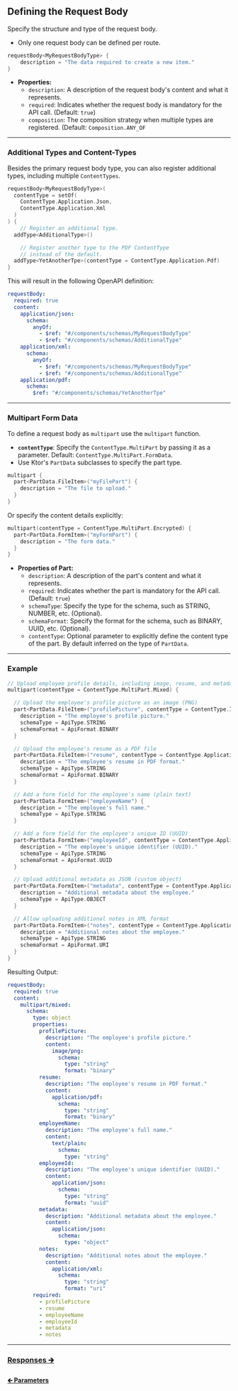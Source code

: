 ## Defining the Request Body

Specify the structure and type of the request body.

- Only one request body can be defined per route.

```kotlin
requestBody<MyRequestBodyType> {
    description = "The data required to create a new item."
}
```

- **Properties:**
    - `description`: A description of the request body's content and what it represents.
  - `required`: Indicates whether the request body is mandatory for the API call. (Default: `true`)
  - `composition`: The composition strategy when multiple types are registered. (Default: `Composition.ANY_OF`

---

### Additional Types and Content-Types

Besides the primary request body type, you can also register additional types, including multiple `ContentTypes`.

```kotlin
requestBody<MyRequestBodyType>(
  contentType = setOf(
    ContentType.Application.Json,
    ContentType.Application.Xml
  )
) {
    // Register an additional type.
  addType<AdditionalType>()

    // Register another type to the PDF ContentType
    // instead of the default.
  addType<YetAnotherTpe>(contentType = ContentType.Application.Pdf)
}
```

This will result in the following OpenAPI definition:

```yaml
requestBody:
  required: true
  content:
    application/json:
      schema:
        anyOf:
          - $ref: "#/components/schemas/MyRequestBodyType"
          - $ref: "#/components/schemas/AdditionalType"
    application/xml:
      schema:
        anyOf:
          - $ref: "#/components/schemas/MyRequestBodyType"
          - $ref: "#/components/schemas/AdditionalType"
    application/pdf:
      schema:
        $ref: "#/components/schemas/YetAnotherTpe"
```

---

### Multipart Form Data

To define a request body as `multipart` use the `multipart` function.

- **`contentType`**: Specify the `ContentType.MultiPart` by passing it as a parameter. Default: `ContentType.MultiPart.FormData`.
- Use Ktor's `PartData` subclasses to specify the part type.

```kotlin
multipart {
  part<PartData.FileItem>("myFilePart") {
    description = "The file to upload."
  }
}
```

Or specify the content details explicitly:

```kotlin
multipart(contentType = ContentType.MultiPart.Encrypted) {
  part<PartData.FormItem>("myFormPart") {
    description = "The form data."
  }
}
```

- **Properties of Part:**
  - `description`: A description of the part's content and what it represents.
  - `required`: Indicates whether the part is mandatory for the API call. (Default: `true`)
  - `schemaType`: Specify the type for the schema, such as STRING, NUMBER, etc. (Optional).
  - `schemaFormat`: Specify the format for the schema, such as BINARY, UUID, etc. (Optional).
  - `contentType`: Optional parameter to explicitly define the content type of the part. By default inferred on the type of `PartData`.

---

### Example

```kotlin
// Upload employee profile details, including image, resume, and metadata.
multipart(contentType = ContentType.MultiPart.Mixed) {

  // Upload the employee's profile picture as an image (PNG)
  part<PartData.FileItem>("profilePicture", contentType = ContentType.Image.PNG) {
    description = "The employee's profile picture."
    schemaType = ApiType.STRING
    schemaFormat = ApiFormat.BINARY
  }

  // Upload the employee's resume as a PDF file
  part<PartData.FileItem>("resume", contentType = ContentType.Application.Pdf) {
    description = "The employee's resume in PDF format."
    schemaType = ApiType.STRING
    schemaFormat = ApiFormat.BINARY
  }

  // Add a form field for the employee's name (plain text)
  part<PartData.FormItem>("employeeName") {
    description = "The employee's full name."
    schemaType = ApiType.STRING
  }

  // Add a form field for the employee's unique ID (UUID)
  part<PartData.FormItem>("employeeId", contentType = ContentType.Application.Json) {
    description = "The employee's unique identifier (UUID)."
    schemaType = ApiType.STRING
    schemaFormat = ApiFormat.UUID
  }

  // Upload additional metadata as JSON (custom object)
  part<PartData.FormItem>("metadata", contentType = ContentType.Application.Json) {
    description = "Additional metadata about the employee."
    schemaType = ApiType.OBJECT
  }

  // Allow uploading additional notes in XML format
  part<PartData.FormItem>("notes", contentType = ContentType.Application.Xml) {
    description = "Additional notes about the employee."
    schemaType = ApiType.STRING
    schemaFormat = ApiFormat.URI
  }
}
```

Resulting Output:

```yaml
requestBody:
  required: true
  content:
    multipart/mixed:
      schema:
        type: object
        properties:
          profilePicture:
            description: "The employee's profile picture."
            content:
              image/png:
                schema:
                  type: "string"
                  format: "binary"
          resume:
            description: "The employee's resume in PDF format."
            content:
              application/pdf:
                schema:
                  type: "string"
                  format: "binary"
          employeeName:
            description: "The employee's full name."
            content:
              text/plain:
                schema:
                  type: "string"
          employeeId:
            description: "The employee's unique identifier (UUID)."
            content:
              application/json:
                schema:
                  type: "string"
                  format: "uuid"
          metadata:
            description: "Additional metadata about the employee."
            content:
              application/json:
                schema:
                  type: "object"
          notes:
            description: "Additional notes about the employee."
            content:
              application/xml:
                schema:
                  type: "string"
                  format: "uri"
        required:
          - profilePicture
          - resume
          - employeeName
          - employeeId
          - metadata
          - notes
```

---

### [Responses 🡲](02.5.api-usage-responses.md)

#### [🡰 Parameters](02.3.api-usage-parameters.md)
